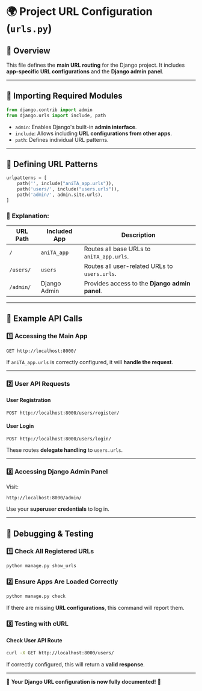 
# 🌍 Project URL Configuration (`urls.py`)

## 📌 Overview
This file defines the **main URL routing** for the Django project. It includes **app-specific URL configurations** and the **Django admin panel**.

---

## 🔹 Importing Required Modules
```python
from django.contrib import admin
from django.urls import include, path
```
- `admin`: Enables Django's built-in **admin interface**.
- `include`: Allows including **URL configurations from other apps**.
- `path`: Defines individual URL patterns.

---

## 🔹 Defining URL Patterns
```python
urlpatterns = [
    path('', include("aniTA_app.urls")),
    path('users/', include("users.urls")),
    path('admin/', admin.site.urls),
]
```

### 📌 **Explanation:**
| URL Path   | Included App  | Description |
|------------|--------------|-------------|
| `/`        | `aniTA_app`  | Routes all base URLs to `aniTA_app.urls`. |
| `/users/`  | `users`      | Routes all user-related URLs to `users.urls`. |
| `/admin/`  | Django Admin | Provides access to the **Django admin panel**. |


---

## 🔹 Example API Calls
### **1️⃣ Accessing the Main App**
```
GET http://localhost:8000/
```
If `aniTA_app.urls` is correctly configured, it will **handle the request**.

---

### **2️⃣ User API Requests**
#### **User Registration**
```
POST http://localhost:8000/users/register/
```
#### **User Login**
```
POST http://localhost:8000/users/login/
```
These routes **delegate handling** to `users.urls`.

---

### **3️⃣ Accessing Django Admin Panel**
Visit:
```
http://localhost:8000/admin/
```
Use your **superuser credentials** to log in.

---

## 🔹 Debugging & Testing
### **1️⃣ Check All Registered URLs**
```sh
python manage.py show_urls
```

### **2️⃣ Ensure Apps Are Loaded Correctly**
```sh
python manage.py check
```
If there are missing **URL configurations**, this command will report them.

### **3️⃣ Testing with cURL**
#### **Check User API Route**
```sh
curl -X GET http://localhost:8000/users/
```
If correctly configured, this will return a **valid response**.

---

🎯 **Your Django URL configuration is now fully documented!** 🚀

